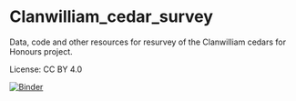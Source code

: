 # Clanwilliam_cedar_survey
Data, code and other resources for resurvey of the Clanwilliam cedars for Honours project.

License: CC BY 4.0

[![Binder](https://mybinder.org/badge_logo.svg)](https://mybinder.org/v2/gh/jessicaprevost002/Clanwilliam_cedar_survey/HEAD)
